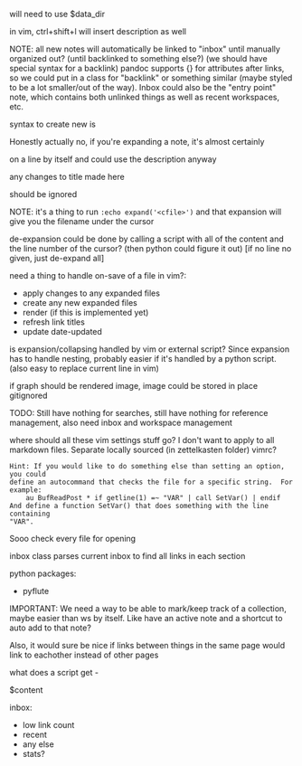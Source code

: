 will need to use $data_dir

in vim, ctrl+shift+l will insert description as well

NOTE: all new notes will automatically be linked to "inbox" until manually
organized out? (until backlinked to something else?) (we should have special
syntax for a backlink) pandoc supports {} for attributes after links, so we
could put in a class for "backlink" or something similar (maybe styled to be
a lot smaller/out of the way). Inbox could also be
the "entry point" note, which contains both unlinked things as well as recent
workspaces, etc.



syntax to create new is
<!--< [insert the title you want]() -->
<!--/-->

<!-- <insert the title you want|2020123.md> -->
<!-- description (only if the link that was expanded had the description next to
it) --> Honestly actually no, if you're expanding a note, it's almost certainly
on a line by itself and could use the description anyway
<!-- </insert the title you want|2020123.md> --> any changes to title made here
should be ignored

NOTE: it's a thing to run `:echo expand('<cfile>')` and that expansion will give
you the filename under the cursor


de-expansion could be done by calling a script with all of the content and the
line number of the cursor? (then python could figure it out) [if no line no
given, just de-expand all]


need a thing to handle on-save of a file in vim?:
* apply changes to any expanded files
* create any new expanded files
* render (if this is implemented yet)
* refresh link titles
* update date-updated

is expansion/collapsing handled by vim or external script? Since expansion has
to handle nesting, probably easier if it's handled by a python script. (also
easy to replace current line in vim)



if graph should be rendered image, image could be stored in place gitignored


TODO: Still have nothing for searches, still have nothing for reference
management, also need inbox and workspace management

where should all these vim settings stuff go? I don't want to apply to all
markdown files. Separate locally sourced (in zettelkasten folder) vimrc?



```
Hint: If you would like to do something else than setting an option, you could
define an autocommand that checks the file for a specific string.  For
example:
	au BufReadPost * if getline(1) =~ "VAR" | call SetVar() | endif
And define a function SetVar() that does something with the line containing
"VAR".
```


Sooo check every file for opening <!-- KOFI -->

inbox class parses current inbox to find all links in each section


python packages:
* pyflute



IMPORTANT:
We need a way to be able to mark/keep track of a collection, maybe easier than
ws by itself. Like have an active note and a shortcut to auto add to that
note?

Also, it would sure be nice if links between things in the same page would link
to eachother instead of other pages


what does a script get - 

$content


inbox:
* low link count
* recent
* any else
* stats?
